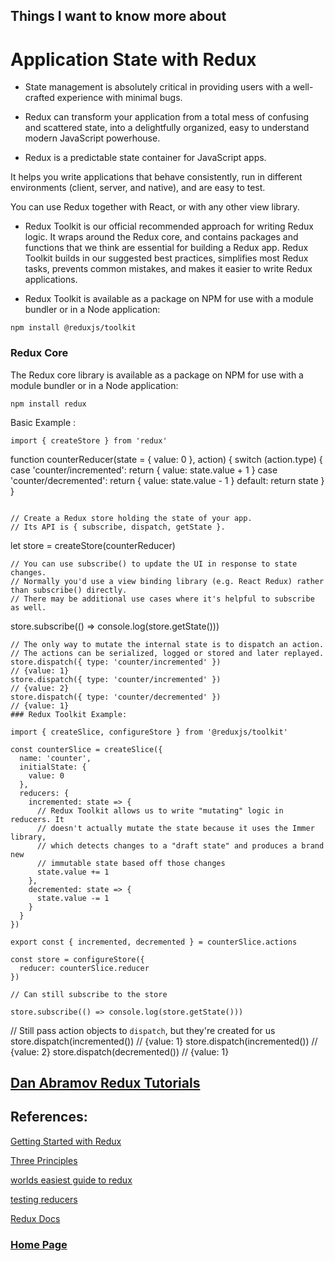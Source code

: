 ## Things I want to know more about

# Application State with Redux
* State management is absolutely critical in providing users with a well-crafted experience with minimal bugs.

* Redux can transform your application from a total mess of confusing and scattered state, into a delightfully organized, easy to understand modern JavaScript powerhouse.

* Redux is a predictable state container for JavaScript apps.

It helps you write applications that behave consistently, run in different environments (client, server, and native), and are easy to test.

You can use Redux together with React, or with any other view library.

* Redux Toolkit is our official recommended approach for writing Redux logic. It wraps around the Redux core, and contains packages and functions that we think are essential for building a Redux app. Redux Toolkit builds in our suggested best practices, simplifies most Redux tasks, prevents common mistakes, and makes it easier to write Redux applications.

* Redux Toolkit is available as a package on NPM for use with a module bundler or in a Node application:
```
npm install @reduxjs/toolkit
```
### Redux Core
The Redux core library is available as a package on NPM for use with a module bundler or in a Node application:
```
npm install redux
```
Basic Example :
```
import { createStore } from 'redux'

```
function counterReducer(state = { value: 0 }, action) {
  switch (action.type) {
    case 'counter/incremented':
      return { value: state.value + 1 }
    case 'counter/decremented':
      return { value: state.value - 1 }
    default:
      return state
  }
}
```

// Create a Redux store holding the state of your app.
// Its API is { subscribe, dispatch, getState }.
```
let store = createStore(counterReducer)
```
// You can use subscribe() to update the UI in response to state changes.
// Normally you'd use a view binding library (e.g. React Redux) rather than subscribe() directly.
// There may be additional use cases where it's helpful to subscribe as well.
```
store.subscribe(() => console.log(store.getState()))
```
// The only way to mutate the internal state is to dispatch an action.
// The actions can be serialized, logged or stored and later replayed.
store.dispatch({ type: 'counter/incremented' })
// {value: 1}
store.dispatch({ type: 'counter/incremented' })
// {value: 2}
store.dispatch({ type: 'counter/decremented' })
// {value: 1}
### Redux Toolkit Example:

```
```
import { createSlice, configureStore } from '@reduxjs/toolkit'

const counterSlice = createSlice({
  name: 'counter',
  initialState: {
    value: 0
  },
  reducers: {
    incremented: state => {
      // Redux Toolkit allows us to write "mutating" logic in reducers. It
      // doesn't actually mutate the state because it uses the Immer library,
      // which detects changes to a "draft state" and produces a brand new
      // immutable state based off those changes
      state.value += 1
    },
    decremented: state => {
      state.value -= 1
    }
  }
})

export const { incremented, decremented } = counterSlice.actions

const store = configureStore({
  reducer: counterSlice.reducer
})

// Can still subscribe to the store

store.subscribe(() => console.log(store.getState()))
```
// Still pass action objects to `dispatch`, but they're created for us
store.dispatch(incremented())
// {value: 1}
store.dispatch(incremented())
// {value: 2}
store.dispatch(decremented())
// {value: 1}

## [Dan Abramov Redux Tutorials](https://egghead.io/courses/fundamentals-of-redux-course-from-dan-abramov-bd5cc867)


## References:

[Getting Started with Redux](https://egghead.io/courses/fundamentals-of-redux-course-from-dan-abramov-bd5cc867)

[Three Principles](https://redux.js.org/understanding/thinking-in-redux/three-principles)

[worlds easiest guide to redux](https://www.freecodecamp.org/news/understanding-redux-the-worlds-easiest-guide-to-beginning-redux-c695f45546f6)

[testing reducers](https://medium.com/@netxm/testing-redux-reducers-with-jest-6653abbfe3e1)

[Redux Docs](https://redux.js.org/)

### [Home Page](./README.md)